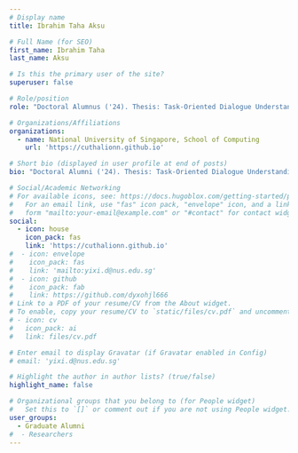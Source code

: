 ```yaml
---
# Display name
title: Ibrahim Taha Aksu

# Full Name (for SEO)
first_name: Ibrahim Taha
last_name: Aksu

# Is this the primary user of the site?
superuser: false

# Role/position
role: "Doctoral Alumnus ('24). Thesis: Task-Oriented Dialogue Understanding and Evaluation using Minimal Data."

# Organizations/Affiliations
organizations:
  - name: National University of Singapore, School of Computing
    url: 'https://cuthalionn.github.io'

# Short bio (displayed in user profile at end of posts)
bio: "Doctoral Alumni ('24). Thesis: Task-Oriented Dialogue Understanding and Evaluation using Minimal Data."

# Social/Academic Networking
# For available icons, see: https://docs.hugoblox.com/getting-started/page-builder/#icons
#   For an email link, use "fas" icon pack, "envelope" icon, and a link in the
#   form "mailto:your-email@example.com" or "#contact" for contact widget.
social:
  - icon: house
    icon_pack: fas
    link: 'https://cuthalionn.github.io'
#  - icon: envelope
#    icon_pack: fas
#    link: 'mailto:yixi.d@nus.edu.sg'
#  - icon: github
#    icon_pack: fab
#    link: https://github.com/dyxohjl666
# Link to a PDF of your resume/CV from the About widget.
# To enable, copy your resume/CV to `static/files/cv.pdf` and uncomment the lines below.
# - icon: cv
#   icon_pack: ai
#   link: files/cv.pdf

# Enter email to display Gravatar (if Gravatar enabled in Config)
# email: 'yixi.d@nus.edu.sg'

# Highlight the author in author lists? (true/false)
highlight_name: false

# Organizational groups that you belong to (for People widget)
#   Set this to `[]` or comment out if you are not using People widget.
user_groups:
  - Graduate Alumni
#  - Researchers
---
```


